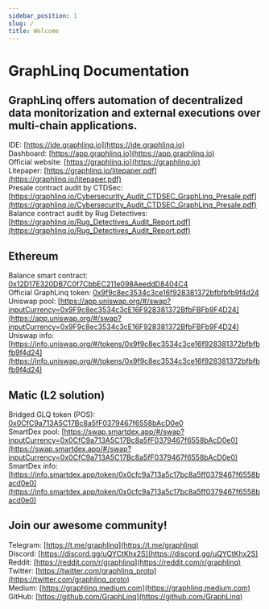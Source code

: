 ```yaml
---
sidebar_position: 1
slug: /
title: Welcome
---
```


# GraphLinq Documentation

GraphLinq offers automation of decentralized data monitorization and external executions over multi-chain applications.  
---  
IDE: [https://ide.graphlinq.io](https://ide.graphlinq.io)  
Dashboard: [https://app.graphlinq.io](https://app.graphlinq.io)  
Official website: [https://graphlinq.io](https://graphlinq.io)  
Litepaper: [https://graphlinq.io/litepaper.pdf](https://graphlinq.io/litepaper.pdf)  
Presale contract audit by CTDSec: [https://graphlinq.io/Cybersecurity_Audit_CTDSEC_GraphLinq_Presale.pdf](https://graphlinq.io/Cybersecurity_Audit_CTDSEC_GraphLinq_Presale.pdf)  
Balance contract audit by Rug Detectives: [https://graphlinq.io/Rug_Detectives_Audit_Report.pdf](https://graphlinq.io/Rug_Detectives_Audit_Report.pdf)

## Ethereum

Balance smart contract: [0x12D17E320DB7C0f7CbbEC211e098AeeddD8404C4](https://etherscan.com/address/0x12D17E320DB7C0f7CbbEC211e098AeeddD8404C4)  
Official GraphLinq token: [0x9f9c8ec3534c3ce16f928381372bfbfbfb9f4d24](https://etherscan.com/token/0x9f9c8ec3534c3ce16f928381372bfbfbfb9f4d24)  
Uniswap pool: [https://app.uniswap.org/#/swap?inputCurrency=0x9F9c8ec3534c3cE16F928381372BfbFBFb9F4D24](https://app.uniswap.org/#/swap?inputCurrency=0x9F9c8ec3534c3cE16F928381372BfbFBFb9F4D24)  
Uniswap info: [https://info.uniswap.org/#/tokens/0x9f9c8ec3534c3ce16f928381372bfbfbfb9f4d24](https://info.uniswap.org/#/tokens/0x9f9c8ec3534c3ce16f928381372bfbfbfb9f4d24)  

## Matic (L2 solution)

Bridged GLQ token (POS): [0x0CfC9a713A5C17Bc8a5fF0379467f6558bAcD0e0](https://polygonscan.com/address/0x0CfC9a713A5C17Bc8a5fF0379467f6558bAcD0e0)  
SmartDex pool: [https://swap.smartdex.app/#/swap?inputCurrency=0x0CfC9a713A5C17Bc8a5fF0379467f6558bAcD0e0](https://swap.smartdex.app/#/swap?inputCurrency=0x0CfC9a713A5C17Bc8a5fF0379467f6558bAcD0e0)  
SmartDex info: [https://info.smartdex.app/token/0x0cfc9a713a5c17bc8a5ff0379467f6558bacd0e0](https://info.smartdex.app/token/0x0cfc9a713a5c17bc8a5ff0379467f6558bacd0e0)  

## Join our awesome community!

Telegram: [https://t.me/graphlinq](https://t.me/graphlinq)  
Discord: [https://discord.gg/uQYCtKhx2S](https://discord.gg/uQYCtKhx2S)  
Reddit: [https://reddit.com/r/graphlinq](https://reddit.com/r/graphlinq)  
Twitter: [https://twitter.com/graphlinq_proto](https://twitter.com/graphlinq_proto)  
Medium: [https://graphlinq.medium.com](https://graphlinq.medium.com)  
GitHub: [https://github.com/GraphLinq](https://github.com/GraphLinq)
